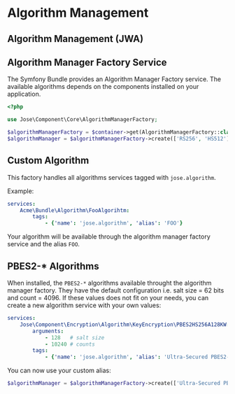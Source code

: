 # Algorithm Management

## Algorithm Management \(JWA\)

## Algorithm Manager Factory Service

The Symfony Bundle provides an Algorithm Manager Factory service. The available algorithms depends on the components installed on your application.

```php
<?php

use Jose\Component\Core\AlgorithmManagerFactory;

$algorithmManagerFactory = $container->get(AlgorithmManagerFactory::class);
$algorithmManager = $algorithmManagerFactory->create(['RS256', 'HS512']);
```

## Custom Algorithm

This factory handles all algorithms services tagged with `jose.algorithm`.

Example:

```yaml
services:
    Acme\Bundle\Algorithm\FooAlgorihtm:
        tags:
            - {'name': 'jose.algorithm', 'alias': 'FOO'}
```

Your algorithm will be available through the algorithm manager factory service and the alias `FOO`.

## PBES2-\* Algorithms

When installed, the `PBES2-*` algorithms available throught the algorithm manager factory. They have the default configuration i.e. salt size = 62 bits and count = 4096. If these values does not fit on your needs, you can create a new algorithm service with your own values:

```yaml
services:
    Jose\Component\Encryption\Algorithm\KeyEncryption\PBES2HS256A128KW:
        arguments:
            - 128   # salt size
            - 10240 # counts
        tags:
            - {'name': 'jose.algorithm', 'alias': 'Ultra-Secured PBES2-HS256+A128KW'}
```

You can now use your custom alias:

```php
$algorithmManager = $algorithmManagerFactory->create(['Ultra-Secured PBES2-HS256+A128KW']);
```

